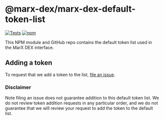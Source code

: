 # @marx-dex/marx-dex-default-token-list

[![Tests](https://github.com/marx-dex-deployer/marx-dex-default-token-lists/workflows/Tests/badge.svg)](https://github.com/marx-dex-deployer/marx-dex-default-token-list/actions?query=workflow%3ATests)
[![npm](https://img.shields.io/npm/v/@marx-dex/marx-dex-default-token-list)](https://unpkg.com/@marx-dex/marx-dex-default-token-list@latest/)

This NPM module and GitHub repo contains the default token list used in the MarX DEX interface.

## Adding a token

To request that we add a token to the list, 
[file an issue](https://github.com/marx-dex-deployer/marx-dex-default-token-list/issues/new?assignees=&labels=token+request&template=token-request.md&title=Add+%7BTOKEN_SYMBOL%7D%3A+%7BTOKEN_NAME%7D).

### Disclaimer

Note filing an issue does not guarantee addition to this default token list.
We do not review token addition requests in any particular order, and we do not
guarantee that we will review your request to add the token to the default list.
